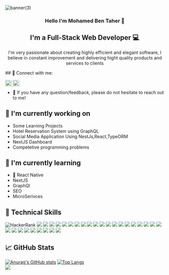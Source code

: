 


![banner(3)](https://user-images.githubusercontent.com/65641001/175495870-882bbc8c-9e9b-4f5f-8c19-fab2c6ddf60b.png)


<h3 align="center">
Hello I'm Mohamed Ben Taher</a> 👋
</h3>

<h2 align="center">
I'm a Full-Stack Web Developer 💻
</h2> 
<p align="center">
I'm very passionate about creating highly efficient and elegant software, I believe in constant improvement and delivering hight quality products and services to clients
</p>
## 🤝 Connect with me:

<a href="https://www.linkedin.com/in/mohamed-ben-taher/"><img align="left" src="https://raw.githubusercontent.com/yushi1007/yushi1007/main/images/linkedin.svg" alt="Yu Shi | LinkedIn" width="21px"/></a>
<a href="https://www.instagram.com/m.bentaher1/"><img align="left" src="https://raw.githubusercontent.com/yushi1007/yushi1007/main/images/instagram.svg" alt="Mohamed Ben Taher| Instagram" width="21px"/></a>
</br>
- 💬 If you have any question/feedback, please do not hesitate to reach out to me!

## 🔭 I'm currently working on

- Some Learning Projects 
- Hotel Reservation System using GraphQL
- Social Media Application Using NestJs,React,TypeORM
- NextJS Dashboard
- Competetive programming problems

## 🌱 I'm currently learning

- 📱 React Native
- NextJS
- GraphQl
- SEO
- MicroSerivces

## 💼 Technical Skills
![HackerRank](https://img.shields.io/badge/-Hackerrank-2EC866?style=for-the-badge&logo=HackerRank&logoColor=white)
![](https://img.shields.io/badge/Code-React-native-informational?style=flat&logo=react&color=003B57)
![](https://img.shields.io/badge/Code-React-informational?style=flat&logo=react&color=61DAFB)
![](https://img.shields.io/badge/Code-Redux-informational?style=flat&logo=Redux&color=764ABC)
![](https://img.shields.io/badge/Code-JavaScript-informational?style=flat&logo=JavaScript&color=F7DF1E)
![](https://img.shields.io/badge/Code-C++-informational?style=flat&logo=Cplusplus&color=CC342D)
![](https://img.shields.io/badge/Code-Nest-informational?style=flat&logo=NestJS&color=CC0000)
![](https://img.shields.io/badge/Code-HTML5-informational?style=flat&logo=HTML5&color=E34F26)
![](https://img.shields.io/badge/Code-PostgreSQL-informational?style=flat&logo=PostgreSQL&color=336791)
![](https://img.shields.io/badge/Code-Material%20ui-informational?style=flat&logo=Mui&color=003B57)
![](https://img.shields.io/badge/Code-Node.js-informational?style=flat&logo=Node.js&color=003B57)
![](https://img.shields.io/badge/Code-java-informational?style=flat&logo=java&color=003B57)
![](https://img.shields.io/badge/Code-php-informational?style=flat&logo=php&color=003B57)
![](https://img.shields.io/badge/Code-TypeScript-informational?style=flat&logo=TypeScript&color=003B57)
![](https://img.shields.io/badge/Code-Express-informational?style=flat&logo=Express&color=003B57)
![](https://img.shields.io/badge/Code-Laravel-informational?style=flat&logo=laravel&color=003B57)
![](https://img.shields.io/badge/Code-Python-informational?style=flat&logo=Python&color=003B57)
![](https://img.shields.io/badge/Code-swagger-informational?style=flat&logo=swagger&color=003B57)
![](https://img.shields.io/badge/Code-mongoDB-informational?style=flat&logo=mongoDB&color=003B57)
![](https://img.shields.io/badge/Code-typeORM-informational?style=flat&logo=typeorm&color=003B57)
![](https://img.shields.io/badge/Style-Bootstrap-informational?style=flat&logo=Bootstrap&color=7952B3)
![](https://img.shields.io/badge/Style-CSS3-informational?style=flat&logo=CSS3&color=1572B6)
![](https://img.shields.io/badge/Style-styled--components-informational?style=flat&logo=styled-components&color=DB7093)
![](https://img.shields.io/badge/Tools-Figma-informational?style=flat&logo=Figma&color=F24E1E)
![](https://img.shields.io/badge/Tools-NPM-informational?style=flat&logo=NPM&color=CB3837)
![](https://img.shields.io/badge/Tools-Heroku-informational?style=flat&logo=Heroku&color=430098)
![](https://img.shields.io/badge/Tools-Netlify-informational?style=flat&logo=netlify&color=00C7B7)
![](https://img.shields.io/badge/Tools-Git-informational?style=flat&logo=Git&color=F05032)
![](https://img.shields.io/badge/Tools-GitHub-informational?style=flat&logo=GitHub&color=181717)
![](https://img.shields.io/badge/Tools-Uml-informational?style=flat&logo=Uml&color=181717)


## 📈 GitHub Stats 

[![Anurag's GitHub stats](https://github-readme-stats.vercel.app/api?username=MohamedBenTaher)](https://github.com/MohamedBenTaher/github-readme-stats)
[![Top Langs](https://github-readme-stats.vercel.app/api/top-langs/?username=MohamedBenTaher&layout=compact)](https://github.com/MohamedBenTaher)
<br/>
![](https://komarev.com/ghpvc/?username=your-github-MohamedBenTaher)
